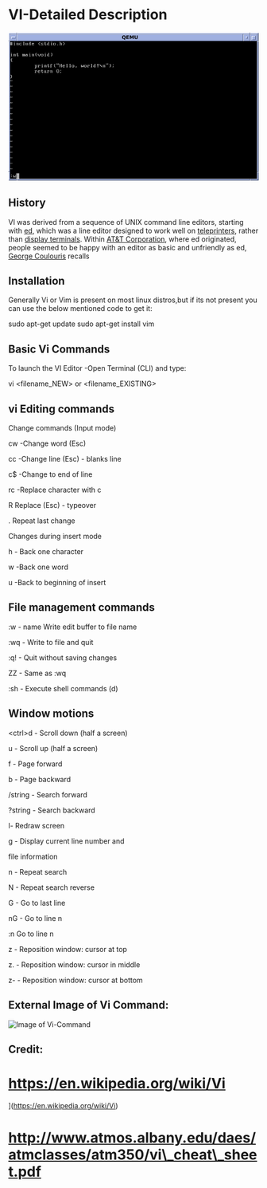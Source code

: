 # VI-Detailed Description
![Image of Yaktocat](/Dependency/Vi1.png)

## History

VI was derived from a sequence of UNIX command line editors, starting with [ed](https://en.wikipedia.org/wiki/Ed_(text_editor)), which was a line editor designed to work well on [teleprinters](https://en.wikipedia.org/wiki/Teleprinter), rather than [display terminals](https://en.wikipedia.org/wiki/Display_terminal). Within [AT&amp;T Corporation](https://en.wikipedia.org/wiki/AT%26T_Corporation), where ed originated, people seemed to be happy with an editor as basic and unfriendly as ed, [George Coulouris](https://en.wikipedia.org/wiki/George_Coulouris_(computer_scientist)) recalls

## Installation

Generally Vi or Vim is present on most linux distros,but if its not present you can use the below mentioned code to get it:

sudo apt-get update sudo apt-get install vim

## Basic Vi Commands

To launch the VI Editor -Open Terminal (CLI) and type:

vi <filename\_NEW> or <filename\_EXISTING>



## vi Editing commands


Change commands (Input mode)

cw  -Change word (Esc)

cc   -Change line (Esc) - blanks line

c$   -Change to end of line

rc   -Replace character with c

R Replace (Esc) - typeover

. Repeat last change

Changes during insert mode

<ctrl>h   - Back one character

<ctrl>w  -Back one word

<ctrl>u   -Back to beginning of insert





## File management commands

:w - name Write edit buffer to file name

:wq - Write to file and quit

:q! - Quit without saving changes

ZZ - Same as :wq

:sh - Execute shell commands (<ctrl>d)



## Window motions

<ctrl\>d - Scroll down (half a screen)

<ctrl>u - Scroll up (half a screen)

<ctrl>f - Page forward

<ctrl>b - Page backward

/string - Search forward

?string - Search backward

<ctrl>l-  Redraw screen

<ctrl>g - Display current line number and

file information

n - Repeat search

N - Repeat search reverse

G - Go to last line

nG - Go to line n

:n Go to line n

z<CR> - Reposition window: cursor at top

z. - Reposition window: cursor in middle

z- - Reposition window: cursor at bottom





## External Image of Vi Command:


![Image of Vi-Command](https://https://downloads.gosquared.com/help_sheets/10/VI-Help-Sheet-large.jpg)


## Credit:


# https://en.wikipedia.org/wiki/Vi
](https://en.wikipedia.org/wiki/Vi)

# http://www.atmos.albany.edu/daes/atmclasses/atm350/vi\_cheat\_sheet.pdf